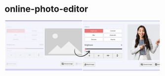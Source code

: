 # online-photo-editor 
<img src="https://github.com/codewithzan/online-photo-editor/blob/main/src/img/photo-edotor.jpg"/>
